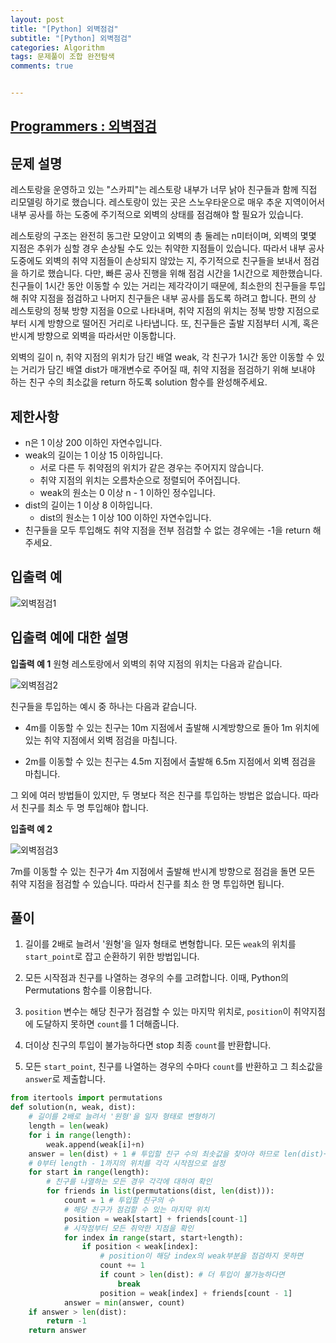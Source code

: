 ```yaml
---  
layout: post  
title: "[Python] 외벽점검"  
subtitle: "[Python] 외벽점검"  
categories: Algorithm
tags: 문제풀이 조합 완전탐색
comments: true  


---  
```

## [Programmers : 외벽점검](https://programmers.co.kr/learn/courses/10336/lessons/64199)

## 문제 설명
레스토랑을 운영하고 있는 "스카피"는 레스토랑 내부가 너무 낡아 친구들과 함께 직접 리모델링 하기로 했습니다. 레스토랑이 있는 곳은 스노우타운으로 매우 추운 지역이어서 내부 공사를 하는 도중에 주기적으로 외벽의 상태를 점검해야 할 필요가 있습니다.

레스토랑의 구조는 완전히 동그란 모양이고 외벽의 총 둘레는 n미터이며, 외벽의 몇몇 지점은 추위가 심할 경우 손상될 수도 있는 취약한 지점들이 있습니다. 따라서 내부 공사 도중에도 외벽의 취약 지점들이 손상되지 않았는 지, 주기적으로 친구들을 보내서 점검을 하기로 했습니다. 다만, 빠른 공사 진행을 위해 점검 시간을 1시간으로 제한했습니다. 친구들이 1시간 동안 이동할 수 있는 거리는 제각각이기 때문에, 최소한의 친구들을 투입해 취약 지점을 점검하고 나머지 친구들은 내부 공사를 돕도록 하려고 합니다. 편의 상 레스토랑의 정북 방향 지점을 0으로 나타내며, 취약 지점의 위치는 정북 방향 지점으로부터 시계 방향으로 떨어진 거리로 나타냅니다. 또, 친구들은 출발 지점부터 시계, 혹은 반시계 방향으로 외벽을 따라서만 이동합니다.

외벽의 길이 n, 취약 지점의 위치가 담긴 배열 weak, 각 친구가 1시간 동안 이동할 수 있는 거리가 담긴 배열 dist가 매개변수로 주어질 때, 취약 지점을 점검하기 위해 보내야 하는 친구 수의 최소값을 return 하도록 solution 함수를 완성해주세요.


## 제한사항
- n은 1 이상 200 이하인 자연수입니다.
- weak의 길이는 1 이상 15 이하입니다.
  - 서로 다른 두 취약점의 위치가 같은 경우는 주어지지 않습니다.
  - 취약 지점의 위치는 오름차순으로 정렬되어 주어집니다.
  - weak의 원소는 0 이상 n - 1 이하인 정수입니다.
- dist의 길이는 1 이상 8 이하입니다.
  - dist의 원소는 1 이상 100 이하인 자연수입니다.
- 친구들을 모두 투입해도 취약 지점을 전부 점검할 수 없는 경우에는 -1을 return 해주세요.

## 입출력 예
![외벽점검1](https://yunsikus.github.io/assets/img/post_img/외벽점검1.jpg)

## 입출력 예에 대한 설명

**입출력 예 1**
원형 레스토랑에서 외벽의 취약 지점의 위치는 다음과 같습니다.

![외벽점검2](https://yunsikus.github.io/assets/img/post_img/외벽점검2.jpg)

친구들을 투입하는 예시 중 하나는 다음과 같습니다.

- 4m를 이동할 수 있는 친구는 10m 지점에서 출발해 시계방향으로 돌아 1m 위치에 있는 취약 지점에서 외벽 점검을 마칩니다.

- 2m를 이동할 수 있는 친구는 4.5m 지점에서 출발해 6.5m 지점에서 외벽 점검을 마칩니다.

그 외에 여러 방법들이 있지만, 두 명보다 적은 친구를 투입하는 방법은 없습니다. 따라서 친구를 최소 두 명 투입해야 합니다.

**입출력 예 2**

![외벽점검3](https://yunsikus.github.io/assets/img/post_img/외벽점검3.jpg)

7m를 이동할 수 있는 친구가 4m 지점에서 출발해 반시계 방향으로 점검을 돌면 모든 취약 지점을 점검할 수 있습니다. 따라서 친구를 최소 한 명 투입하면 됩니다.

## 풀이  

1. 길이를 2배로 늘려서 '원형'을 일자 형태로 변형합니다. 모든 `weak`의 위치를 `start_point`로 잡고 순환하기 위한 방법입니다.

2. 모든 시작점과 친구를 나열하는 경우의 수를 고려합니다. 이때, Python의 Permutations 함수를 이용합니다.

3. `position` 변수는 해당 친구가 점검할 수 있는 마지막 위치로, `position`이 취약지점에 도달하지 못하면 `count`를 1 더해줍니다.

4. 더이상 친구의 투입이 불가능하다면 stop 최종 `count`를 반환합니다.

5. 모든 `start_point`, 친구를 나열하는 경우의 수마다 `count`를 반환하고 그 최소값을 `answer`로 제출합니다.

```python
from itertools import permutations
def solution(n, weak, dist):
    # 길이를 2배로 늘려서 '원형'을 일자 형태로 변형하기
    length = len(weak)
    for i in range(length):
        weak.append(weak[i]+n)
    answer = len(dist) + 1 # 투입할 친구 수의 최솟값을 찾아야 하므로 len(dist)+1로 초기화
    # 0부터 length - 1까지의 위치를 각각 시작점으로 설정
    for start in range(length):
        # 친구를 나열하는 모든 경우 각각에 대하여 확인
        for friends in list(permutations(dist, len(dist))):
            count = 1 # 투입할 친구의 수
            # 해당 친구가 점검할 수 있는 마지막 위치
            position = weak[start] + friends[count-1]
            # 시작점부터 모든 취약한 지점을 확인
            for index in range(start, start+length):
                if position < weak[index]:
                    # position이 해당 index의 weak부분을 점검하지 못하면
                    count += 1
                    if count > len(dist): # 더 투입이 불가능하다면
                        break
                    position = weak[index] + friends[count - 1]
            answer = min(answer, count)
    if answer > len(dist):
        return -1
    return answer
```
